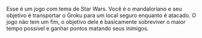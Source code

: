Esse é um jogo com tema de Star Wars.
Você é o mandaloriano e seu objetivo é transportar o Groku para um local seguro enquanto é atacado.
O jogo não tem um fim, o objetivo dele é basicamente sobreviver o maior tempo possível e ganhar pontos matando seus inimigos.
